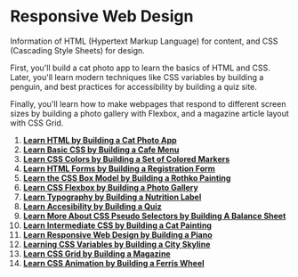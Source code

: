 # Responsive Web Design

Information of HTML (Hypertext Markup Language) for content, and CSS (Cascading Style Sheets) for design.

First, you'll build a cat photo app to learn the basics of HTML and CSS. Later, you'll learn modern techniques like CSS variables by building a penguin, and best practices for accessibility by building a quiz site.

Finally, you'll learn how to make webpages that respond to different screen sizes by building a photo gallery with Flexbox, and a magazine article layout with CSS Grid.

1. **[Learn HTML by Building a Cat Photo App](./cat-photo-app/)**  
2. **[Learn Basic CSS by Building a Cafe Menu](./cafe-menu/)**  
3. **[Learn CSS Colors by Building a Set of Colored Markers](./colored-markers/)**  
4. **[Learn HTML Forms by Building a Registration Form](./registration-form/)**  
5. **[Learn the CSS Box Model by Building a Rothko Painting](./rothko-painting/)**  
6. **[Learn CSS Flexbox by Building a Photo Gallery](./photo-gallery/)**
7. **[Learn Typography by Building a Nutrition Label](./nutrition-label/)**
8. **[Learn Accesibility by Building a Quiz](./quiz/)**
9. **[Learn More About CSS Pseudo Selectors by Building A Balance Sheet](./balance-sheet/)**
10. **[Learn Intermediate CSS by Building a Cat Painting](./cat-painting/)**
11. **[Learn Responsive Web Design by Building a Piano](./piano/)**
12. **[Learning CSS Variables by Building a City Skyline](./city-skyline/)**
13. **[Learn CSS Grid by Building a Magazine](./magazine/)**
14. **[Learn CSS Animation by Building a Ferris Wheel](./ferris-wheel/)**